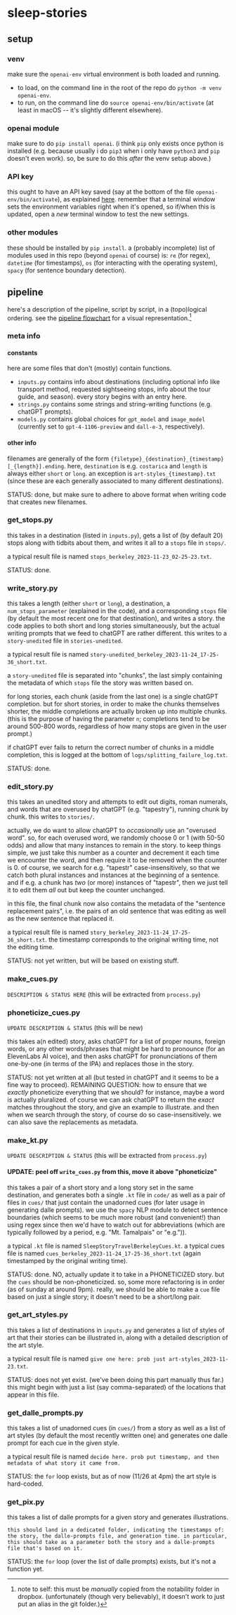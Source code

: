 # sleep-stories

## setup

### venv

make sure the `openai-env` virtual environment is both loaded and running.
* to load, on the command line in the root of the repo do `python -m venv openai-env`.
* to run, on the command line do `source openai-env/bin/activate` (at least in macOS -- it's slightly different elsewhere).

### openai module

make sure to do `pip install openai`. (i think `pip` only exists once python is installed (e.g. because usually i do `pip3` when i only have `python3` and `pip` doesn't even work). so, be sure to do this _after_ the venv setup above.)

### API key

this ought to have an API key saved (say at the bottom of the file `openai-env/bin/activate`), as explained [here](https://platform.openai.com/docs/quickstart/step-2-setup-your-api-key). remember that a terminal window sets the environment variables right when it's opened, so if/when this is updated, open a _new_ terminal window to test the new settings.

### other modules

these should be installed by `pip install`. a (probably incomplete) list of modules used in this repo (beyond `openai` of course) is: `re` (for regex), `datetime` (for timestamps), `os` (for interacting with the operating system), `spacy` (for sentence boundary detection).

## pipeline

here's a description of the pipeline, script by script, in a (topo)logical ordering. see the [pipeline flowchart](sleep_stories_pipeline.pdf) for a visual representation.[^1]

### meta info

#### constants

here are some files that don't (mostly) contain functions.
* `inputs.py` contains info about destinations (including optional info like transport method, requested sightseeing stops, info about the tour guide, and season). every story begins with an entry here.
* `strings.py` contains some strings and string-writing functions (e.g. chatGPT prompts).
* `models.py` contains global choices for `gpt_model` and `image_model` (currently set to `gpt-4-1106-preview` and `dall-e-3`, respectively).

#### other info

filenames are generally of the form `{filetype}_{destination}_{timestamp}[_{length}].ending`. here, `destination` is e.g. `costarica` and `length` is always either `short` or `long`. an exception is `art-styles_{timestamp}.txt` (since these are each generally associated to many different destinations).

STATUS: done, but make sure to adhere to above format when writing code that creates new filenames.

### get_stops.py

this takes in a destination (listed in `inputs.py`), gets a list of (by default 20) stops along with tidbits about them, and writes it all to a `stops` file in `stops/`.

a typical result file is named `stops_berkeley_2023-11-23_02-25-23.txt`.

STATUS: done.

### write_story.py

this takes a length (either `short` or `long`), a destination, a `num_stops_parameter` (explained in the code), and a corresponding `stops` file (by default the most recent one for that destination), and writes a story. the code applies to both short and long stories simultaneously, but the actual writing prompts that we feed to chatGPT are rather different. this writes to a `story-unedited` file in `stories-unedited`.

a typical result file is named `story-unedited_berkeley_2023-11-24_17-25-36_short.txt`.

a `story-unedited` file is separated into "chunks", the last simply containing the metadata of which `stops` file the story was written based on.

for long stories, each chunk (aside from the last one) is a single chatGPT completion. but for short stories, in order to make the chunks themselves shorter, the middle completions are actually broken up into multiple chunks. (this is the purpose of having the parameter `n`; completions tend to be around 500-800 words, regardless of how many stops are given in the user prompt.)

if chatGPT ever fails to return the correct number of chunks in a middle completion, this is logged at the bottom of `logs/splitting_failure_log.txt`.

STATUS: done.

### edit_story.py

this takes an unedited story and attempts to edit out digits, roman numerals, and words that are overused by chatGPT (e.g. "tapestry"), running chunk by chunk. this writes to `stories/`.

actually, we do want to allow chatGPT to _occasionally_ use an "overused word". so, for each overused word, we randomly choose 0 or 1 (with 50-50 odds) and allow that many instances to remain in the story. to keep things simple, we just take this number as a counter and decrement it each time we encounter the word, and then require it to be removed when the counter is 0. of course, we search for e.g. "tapestr" case-insensitively, so that we catch both plural instances and instances at the beginning of a sentence. and if e.g. a chunk has _two_ (or more) instances of "tapestr", then we just tell it to edit them _all_ out but keep the counter unchanged.

in this file, the final chunk now also contains the metadata of the "sentence replacement pairs", i.e. the pairs of an old sentence that was editing as well as the new sentence that replaced it.

a typical result file is named `story_berkeley_2023-11-24_17-25-36_short.txt`. the timestamp corresponds to the original writing time, not the editing time.

STATUS: not yet written, but will be based on existing stuff.

### make_cues.py

`DESCRIPTION & STATUS HERE` (this will be extracted from `process.py`)

### phoneticize_cues.py

`UPDATE DESCRIPTION & STATUS` (this will be new)

this takes a(n edited) story, asks chatGPT for a list of proper nouns, foreign words, or any other words/phrases that might be hard to pronounce (for an ElevenLabs AI voice), and then asks chatGPT for pronunciations of them one-by-one (in terms of the IPA) and replaces those in the story.

STATUS: not yet written at all (but tested in chatGPT and it seems to be a fine way to proceed). REMAINING QUESTION: how to ensure that we _exactly_ phoneticize everything that we should? for instance, maybe a word is actually pluralized. of course we can ask chatGPT to return the _exact_ matches throughout the story, and give an example to illustrate. and then when we search through the story, of course do so case-insensitively. we can also save the replacements as metadata.

### make_kt.py

`UPDATE DESCRIPTION & STATUS` (this will be extracted from `process.py`)

#### UPDATE: peel off `write_cues.py` from this, move it above "phoneticize"

this takes a pair of a short story and a long story set in the same destination, and generates both a single `.kt` file in `code/` as well as a pair of files in `cues/` that just contain the unadorned cues (for later usage in generating dalle prompts). we use the `spacy` NLP module to detect sentence boundaries (which seems to be much more robust (and convenient!) than using regex since then we'd have to watch out for abbreviations (which are typically followed by a period, e.g. "Mt. Tamalpais" or "e.g.")).

a typical `.kt` file is named `SleepStoryTravelBerkeleyCues.kt`. a typical cues file is named `cues_berkeley_2023-11-24_17-25-36_short.txt` (again timestamped by the original writing time).

STATUS: done. NO, actually update it to take in a PHONETICIZED story. but the `cues` should be non-phoneticized. so, some more refactoring is in order (as of sunday at around 9pm). really, we should be able to make a `cue` file based on just a single story; it doesn't need to be a short/long pair.

### get_art_styles.py

this takes a list of destinations in `inputs.py` and generates a list of styles of art that their stories can be illustrated in, along with a detailed description of the art style.

a typical result file is named `give one here: prob just art-styles_2023-11-23.txt`.

STATUS: does not yet exist. (we've been doing this part manually thus far.) this might begin with just a list (say comma-separated) of the locations that appear in this file.

### get_dalle_prompts.py

this takes a list of unadorned cues (in `cues/`) from a story as well as a list of art styles (by default the most recently written one) and generates one dalle prompt for each cue in the given style.

a typical result file is named `decide here. prob put timestamp, and then metadata of what story it came from.`

STATUS: the `for` loop exists, but as of now (11/26 at 4pm) the art style is hard-coded.

### get_pix.py

this takes a list of dalle prompts for a given story and generates illustrations.

`this should land in a dedicated folder, indicating the timestamps of: the story, the dalle-prompts file, and generation time. in particular, this should take as a parameter both the story and a dalle-prompts file that's based on it.`

STATUS: the `for` loop (over the list of dalle prompts) exists, but it's not a function yet.

[^1]: note to self: this must be _manually_ copied from the notability folder in dropbox. (unfortunately (though very believably), it doesn't work to just put an alias in the git folder.)
